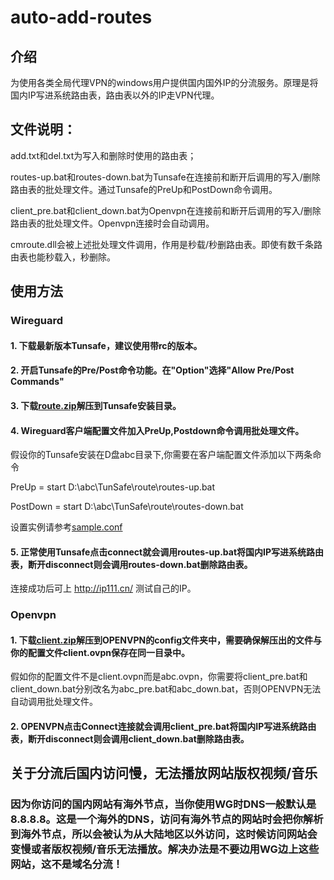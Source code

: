 # auto-add-routes

## 介绍
为使用各类全局代理VPN的windows用户提供国内国外IP的分流服务。原理是将国内IP写进系统路由表，路由表以外的IP走VPN代理。

## 文件说明：

add.txt和del.txt为写入和删除时使用的路由表；

routes-up.bat和routes-down.bat为Tunsafe在连接前和断开后调用的写入/删除路由表的批处理文件。通过Tunsafe的PreUp和PostDown命令调用。

client_pre.bat和client_down.bat为Openvpn在连接前和断开后调用的写入/删除路由表的批处理文件。Openvpn连接时会自动调用。

cmroute.dll会被上述批处理文件调用，作用是秒载/秒删路由表。即使有数千条路由表也能秒载入，秒删除。

## 使用方法

### Wireguard
#### 1. 下载最新版本Tunsafe，建议使用带rc的版本。

#### 2. 开启Tunsafe的Pre/Post命令功能。在"Option"选择"Allow Pre/Post Commands"

#### 3. 下载[route.zip](https://raw.githubusercontent.com/lmc999/auto-add-routes/master/wireguard/route.zip)解压到Tunsafe安装目录。

#### 4. Wireguard客户端配置文件加入PreUp,Postdown命令调用批处理文件。

假设你的Tunsafe安装在D盘abc目录下,你需要在客户端配置文件添加以下两条命令

PreUp = start D:\abc\TunSafe\route\routes-up.bat

PostDown = start D:\abc\TunSafe\route\routes-down.bat

设置实例请参考[sample.conf](https://raw.githubusercontent.com/lmc999/auto-add-routes/master/wireguard/sample.conf)

#### 5. 正常使用Tunsafe点击connect就会调用routes-up.bat将国内IP写进系统路由表，断开disconnect则会调用routes-down.bat删除路由表。
连接成功后可上 http://ip111.cn/ 测试自己的IP。

### Openvpn

#### 1. 下载[client.zip](https://raw.githubusercontent.com/lmc999/auto-add-routes/master/openvpn/client.zip)解压到OPENVPN的config文件夹中，需要确保解压出的文件与你的配置文件client.ovpn保存在同一目录中。

假如你的配置文件不是client.ovpn而是abc.ovpn，你需要将client_pre.bat和client_down.bat分别改名为abc_pre.bat和abc_down.bat，否则OPENVPN无法自动调用批处理文件。

#### 2. OPENVPN点击Connect连接就会调用client_pre.bat将国内IP写进系统路由表，断开disconnect则会调用client_down.bat删除路由表。

## 关于分流后国内访问慢，无法播放网站版权视频/音乐

### 因为你访问的国内网站有海外节点，当你使用WG时DNS一般默认是8.8.8.8。这是一个海外的DNS，访问有海外节点的网站时会把你解析到海外节点，所以会被认为从大陆地区以外访问，这时候访问网站会变慢或者版权视频/音乐无法播放。解决办法是不要边用WG边上这些网站，这不是域名分流！

